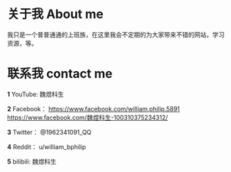 # 关于我 About me
我只是一个普普通通的上班族，在这里我会不定期的为大家带来不错的网站，学习资源，等。
# 联系我 contact me

**1** YouTube: 魏煜科生

**2** Facebook： https://www.facebook.com/william.philip.5891  https://www.facebook.com/魏煜科生-100310375234312/

**3** Twitter： @1962341091_QQ

**4** Reddit： u/william_bphilip

**5** bilibili: 魏煜科生

